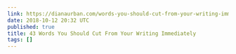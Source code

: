```yaml
---
link: https://dianaurban.com/words-you-should-cut-from-your-writing-immediately
date: 2018-10-12 20:32 UTC
published: true
title: 43 Words You Should Cut From Your Writing Immediately
tags: []
---
```



